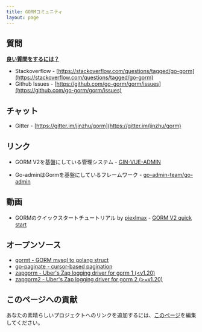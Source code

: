 ```yaml
---
title: GORMコミュニティ
layout: page
---
```


## 質問

**[良い質問をするには？](https://stackoverflow.com/help/how-to-ask)**

* Stackoverflow - [https://stackoverflow.com/questions/tagged/go-gorm](https://stackoverflow.com/questions/tagged/go-gorm)
* Github Issues - [https://github.com/go-gorm/gorm/issues](https://github.com/go-gorm/gorm/issues)

## チャット

* Gitter - [https://gitter.im/jinzhu/gorm](https://gitter.im/jinzhu/gorm)

## リンク

* GORM V2を基盤にしている管理システム - [GIN-VUE-ADMIN](https://github.com/flipped-aurora/gin-vue-admin)

* Go-adminはGormを基盤にしているフレームワーク - [go-admin-team/go-admin](https://github.com/go-admin-team/go-admin)

## 動画

* GORMのクイックスタートチュートリアル by [piexlmax](https://github.com/piexlmax) - [GORM V2 quick start](https://www.bilibili.com/video/BV1E64y1472a#reply5032293079)

## オープンソース

* [gormt - GORM mysql to golang struct](https://github.com/xxjwxc/gormt)
* [go-paginate - cursor-based pagination](https://github.com/raphaelvigee/go-paginate)
* [zapgorm - Uber's Zap logging driver for gorm 1 (<v1.20)](https://github.com/moul/zapgorm)
* [zapgorm2 - Uber's Zap logging driver for gorm 2 (>=v1.20)](https://github.com/moul/zapgorm2)

## <span id="contribute">このページへの貢献</span>

あなたの素晴らしいプロジェクトへのリンクを追加するには、[このページ](https://github.com/go-gorm/gorm.io/edit/master/pages/community.md)を編集してください。
